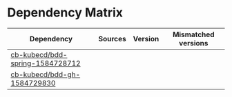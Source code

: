 # Dependency Matrix

Dependency | Sources | Version | Mismatched versions
---------- | ------- | ------- | -------------------
[cb-kubecd/bdd-spring-1584728712](https://github.com/cb-kubecd/bdd-spring-1584728712.git) |  | []() | 
[cb-kubecd/bdd-gh-1584729830](https://github.com/cb-kubecd/bdd-gh-1584729830.git) |  | []() | 
